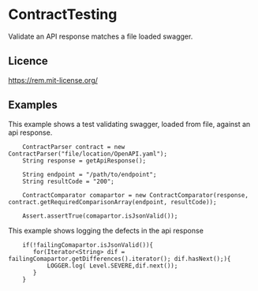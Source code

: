 # ContractTesting
Validate an API response matches a file loaded swagger.

## Licence
https://rem.mit-license.org/

## Examples
This example shows a test validating swagger, loaded from file, against an api response.
```
    ContractParser contract = new ContractParser("file/location/OpenAPI.yaml");
    String response = getApiResponse();
  
    String endpoint = "/path/to/endpoint";
    String resultCode = "200";
 
    ContractComparator comapartor = new ContractComparator(response, contract.getRequiredComparisonArray(endpoint, resultCode));
  
    Assert.assertTrue(comapartor.isJsonValid());
```
This example shows logging the defects in the api response
```
    if(!failingComapartor.isJsonValid()){
       for(Iterator<String> dif = failingComapartor.getDifferences().iterator(); dif.hasNext();){
           LOGGER.log( Level.SEVERE,dif.next());
       }
    }
```

